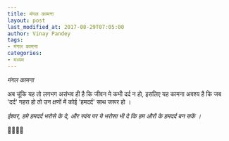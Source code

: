 ```yaml
---
title: मंगल कामना
layout: post
last_modified_at: 2017-08-29T07:05:00
author: Vinay Pandey
tags:
- मंगल कामना
categories:
- मध्यम
---
```

*मंगल कामना*

अब चूंकि यह तो लगभग असंभव ही है कि जीवन मे कभी दर्द न हो, इसलिए यह कामना अवश्य है कि जब 'दर्द' गहरा हो तो उन क्षणों में कोई 'हमदर्द' साथ जरूर हो ।  

*ईश्वर, हमे हमदर्द भरोसे के दे,* 
*और स्वंय पर ये भरोसा भी दे*
*कि हम औरों के हमदर्द बन सकें ।* 

🙏🌷🌷🙏


